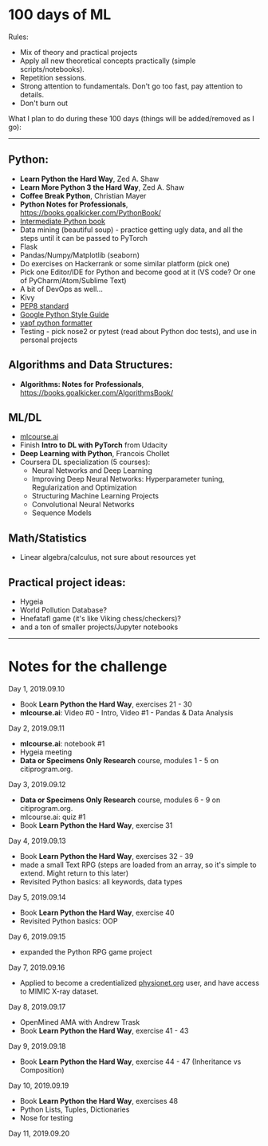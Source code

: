 # 100 days of ML  

Rules:  
* Mix of theory and practical projects  
* Apply all new theoretical concepts practically (simple scripts/notebooks).
* Repetition sessions.
* Strong attention to fundamentals. Don't go too fast, pay attention to details.  
* Don't burn out

What I plan to do during these 100 days (things will be added/removed as I go):  

---
## Python:  
* **Learn Python the Hard Way**, Zed A. Shaw  
* **Learn More Python 3 the Hard Way**, Zed A. Shaw  
* **Coffee Break Python**, Christian Mayer  
* **Python Notes for Professionals**, https://books.goalkicker.com/PythonBook/  
* [Intermediate Python book](https://book.pythontips.com/en/latest/)
* Data mining (beautiful soup) - practice getting ugly data, and all the steps until it can be passed to PyTorch   
* Flask  
* Pandas/Numpy/Matplotlib (seaborn)
* Do exercises on Hackerrank or some similar platform (pick one)
* Pick one Editor/IDE for Python and become good at it (VS code? Or one of PyCharm/Atom/Sublime Text)
* A bit of DevOps as well...
* Kivy
* [PEP8 standard](https://www.python.org/dev/peps/pep-0008/)
* [Google Python Style Guide](http://google.github.io/styleguide/pyguide.html)
* [yapf python formatter](https://github.com/google/yapf/)
* Testing - pick nose2 or pytest (read about Python doc tests), and use in personal projects

## Algorithms and Data Structures:  
* **Algorithms: Notes for Professionals**,  https://books.goalkicker.com/AlgorithmsBook/  

## ML/DL  
* [mlcourse.ai](https://www.mlcourse.ai)  
* Finish **Intro to DL with PyTorch** from Udacity  
* **Deep Learning with Python**, Francois Chollet  
* Coursera DL specialization (5 courses):  
  * Neural Networks and Deep Learning  
  * Improving Deep Neural Networks: Hyperparameter tuning, Regularization and Optimization  
  * Structuring Machine Learning Projects  
  * Convolutional Neural Networks  
  * Sequence Models  

## Math/Statistics
* Linear algebra/calculus, not sure about resources yet   

## Practical project ideas:  
* Hygeia  
* World Pollution Database?  
* Hnefatafl game (it's like Viking chess/checkers)?  
* and a ton of smaller projects/Jupyter notebooks  

---
# Notes for the challenge

Day 1, 2019.09.10  
* Book **Learn Python the Hard Way**, exercises 21 - 30  
* **mlcourse.ai**: Video #0 - Intro, Video #1 - Pandas & Data Analysis

Day 2, 2019.09.11 
* **mlcourse.ai**: notebook #1
* Hygeia meeting
* **Data or Specimens Only Research** course, modules 1 - 5 on citiprogram.org.

Day 3, 2019.09.12
* **Data or Specimens Only Research** course, modules 6 - 9 on citiprogram.org.  
* mlcourse.ai: quiz #1
* Book **Learn Python the Hard Way**, exercise 31

Day 4, 2019.09.13
* Book **Learn Python the Hard Way**, exercises 32 - 39
* made a small Text RPG (steps are loaded from an array, so it's simple to extend. Might return to this later)
* Revisited Python basics: all keywords, data types

Day 5, 2019.09.14
* Book **Learn Python the Hard Way**, exercise 40
* Revisited Python basics: OOP

Day 6, 2019.09.15
* expanded the Python RPG game project

Day 7, 2019.09.16
* Applied to become a credentialized [physionet.org](https://physionet.org) user, and have access to MIMIC X-ray dataset.

Day 8, 2019.09.17
* OpenMined AMA with Andrew Trask
* Book **Learn Python the Hard Way**, exercise 41 - 43

Day 9, 2019.09.18
* Book **Learn Python the Hard Way**, exercise 44 - 47 (Inheritance vs Composition)

Day 10, 2019.09.19
* Book **Learn Python the Hard Way**, exercises 48
* Python Lists, Tuples, Dictionaries
* Nose for testing

Day 11, 2019.09.20
